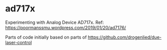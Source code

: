 # ad717x
Experimenting with Analog Device AD717x.
Ref: https://poormanssmu.wordpress.com/2019/01/20/ad7176/

Parts of code initially based on parts of https://github.com/drogenlied/due-laser-control
